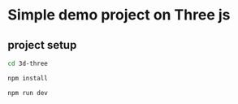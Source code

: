 # Simple demo project on Three js

## project setup 

```bash
cd 3d-three
```

```bash
npm install
```

```bash
npm run dev
```


